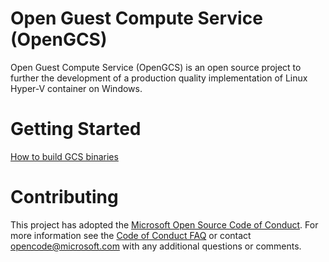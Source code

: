 
# Open Guest Compute Service (OpenGCS)

Open Guest Compute Service (OpenGCS) is an open source project to further the development of a production quality implementation of Linux Hyper-V container on Windows. 

# Getting Started

  [How to build GCS binaries](https://github.com/Microsoft/opengcs/gcsbuildinstructions.md/)

# Contributing

This project has adopted the [Microsoft Open Source Code of Conduct](https://opensource.microsoft.com/codeofconduct/). For more information see the [Code of Conduct FAQ](https://opensource.microsoft.com/codeofconduct/faq/) or contact [opencode@microsoft.com](mailto:opencode@microsoft.com) with any additional questions or comments.
